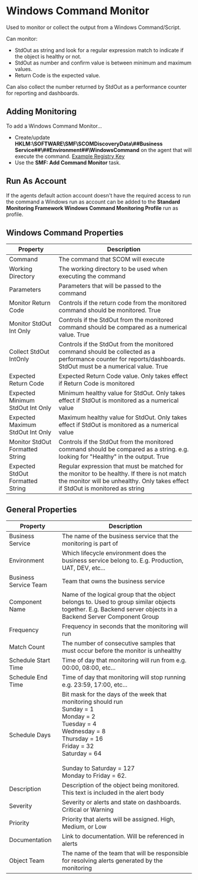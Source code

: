 
# Windows Command Monitor
Used to monitor or collect the output from a Windows Command/Script. 

Can monitor:
	    
* StdOut as string and look for a regular expression match to indicate if the object is healthy or not.
* StdOut as number and confirm value is between minimum and maximum values.
* Return Code is the expected value.

Can also collect the number returned by StdOut as a performance counter for reporting and dashboards.

## Adding Monitoring

To add a Windows Command Monitor...

* Create/update **HKLM:\SOFTWARE\SMF\SCOMDiscoveryData\\##Business Service##\\##Environment##\\WindowsCommand** on the agent that will execute the command. [Example Registry Key](https://github.com/KeithRochester/Standard-Monitoring-Framework/blob/main/Documentation/Example%20Files/WindowsCommand.reg)
* Use the **SMF: Add Command Monitor** task.

## Run As Account
If the agents default action account doesn't have the required access to run the command a Windows run as account can be added to the **Standard Monitoring Framework Windows Command Monitoring Profile** run as profile.  

## Windows Command Properties 

|Property|Description|
|-|-|
|Command|The command that SCOM will execute|
|Working Directory|The working directory to be used when executing the command|
|Parameters|Parameters that will be passed to the command|
|Monitor Return Code|Controls if the return code from the monitored command should be monitored. True|False|
|Monitor StdOut Int Only|Controls if the StdOut from the monitored command should be compared as a numerical value. True|False|
|Collect StdOut IntOnly|Controls if the StdOut from the monitored command should be collected as a performance counter for reports/dashboards. StdOut must be a numerical value. True|False|
|Expected Return Code|Expected Return Code value. Only takes effect if Return Code is monitored|
|Expected Minimum StdOut Int Only|Minimum healthy value for StdOut. Only takes effect if StdOut is monitored as a numerical value|
|Expected Maximum StdOut Int Only|Maximum healthy value for StdOut. Only takes effect if StdOut is monitored as a numerical value|
|Monitor StdOut Formatted String|Controls if the StdOut from the monitored command should be compared as a string. e.g. looking for "Healthy" in the output. True|False|
|Expected StdOut Formatted String|Regular expression that must be matched for the monitor to be healthy. If there is not match the monitor will be unhealthy. Only takes effect if StdOut is monitored as string|

## General Properties

|Property|Description|
|-|-|
|Business Service|The name of the business service that the monitoring is part of|
|Environment|Which lifecycle environment does the business service belong to. E.g. Production, UAT, DEV, etc...|
|Business Service Team|Team that owns the business service|
|Component Name|Name of the logical group that the object belongs to. Used to group similar objects together. E.g. Backend server objects in a Backend Server Component Group|
|Frequency|Frequency in seconds that the monitoring will run|
|Match Count|The number of consecutive samples that must occur before the monitor is unhealthy|
|Schedule Start Time|Time of day that monitoring will run from e.g. 00:00, 08:00, etc...|
|Schedule End Time|Time of day that monitoring will stop running e.g. 23:59, 17:00, etc...|
|Schedule Days|Bit mask for the days of the week that monitoring should run<br>Sunday = 1<br>  Monday = 2 <br>Tuesday = 4<br>Wednesday = 8<br>Thursday = 16<br>Friday = 32<br>Saturday = 64<br><br>Sunday to Saturday = 127<br>Monday to Friday = 62.|
|Description|Description of the object being monitored. This text is included in the alert body|
|Severity|Severity or alerts and state on dashboards. Critical or Warning|
|Priority|Priority that alerts will be assigned. High, Medium, or Low|
|Documentation|Link to documentation. Will be referenced in alerts|
|Object Team|The name of the team that will be responsible for resolving alerts generated by the monitoring|
